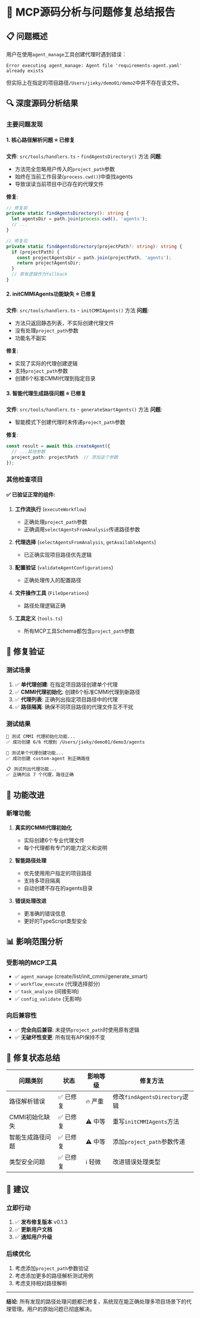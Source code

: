 # 🔧 MCP源码分析与问题修复总结报告

## 📋 问题概述

用户在使用`agent_manage`工具创建代理时遇到错误：
```
Error executing agent_manage: Agent file 'requirements-agent.yaml' already exists
```

但实际上在指定的项目路径`/Users/jieky/demo01/demo2`中并不存在该文件。

## 🔍 深度源码分析结果

### 主要问题发现

#### 1. **核心路径解析问题** ⭐ **已修复**
**文件**: `src/tools/handlers.ts` - `findAgentsDirectory()` 方法
**问题**: 
- 方法完全忽略用户传入的`project_path`参数
- 始终在当前工作目录(`process.cwd()`)中查找agents
- 导致误读当前项目中已存在的代理文件

**修复**:
```typescript
// 修复前
private static findAgentsDirectory(): string {
  let agentsDir = path.join(process.cwd(), 'agents');
  // ...
}

// 修复后  
private static findAgentsDirectory(projectPath?: string): string {
  if (projectPath) {
    const projectAgentsDir = path.join(projectPath, 'agents');
    return projectAgentsDir;
  }
  // 原有逻辑作为fallback
}
```

#### 2. **initCMMIAgents功能缺失** ⭐ **已修复**
**文件**: `src/tools/handlers.ts` - `initCMMIAgents()` 方法
**问题**:
- 方法只返回静态列表，不实际创建代理文件
- 没有处理`project_path`参数
- 功能名不副实

**修复**:
- 实现了实际的代理创建逻辑
- 支持`project_path`参数
- 创建6个标准CMMI代理到指定目录

#### 3. **智能代理生成路径问题** ⭐ **已修复**
**文件**: `src/tools/handlers.ts` - `generateSmartAgents()` 方法
**问题**:
- 智能模式下创建代理时未传递`project_path`参数

**修复**:
```typescript
const result = await this.createAgent({
  // ...其他参数
  project_path: projectPath  // 添加这个参数
});
```

### 其他检查项目

#### ✅ **已验证正常的组件**:

1. **工作流执行** (`executeWorkflow`)
   - 正确处理`project_path`参数
   - 正确调用`selectAgentsFromAnalysis`传递路径参数

2. **代理选择** (`selectAgentsFromAnalysis`, `getAvailableAgents`)
   - 已正确实现项目路径优先逻辑

3. **配置验证** (`validateAgentConfigurations`)
   - 正确处理传入的配置路径

4. **文件操作工具** (`FileOperations`)
   - 路径处理逻辑正确

5. **工具定义** (`tools.ts`)
   - 所有MCP工具Schema都包含`project_path`参数

## 🧪 修复验证

### 测试场景
1. ✅ **单代理创建**: 在指定项目路径创建单个代理
2. ✅ **CMMI代理初始化**: 创建6个标准CMMI代理到新路径
3. ✅ **代理列表**: 正确列出指定项目路径中的代理
4. ✅ **路径隔离**: 确保不同项目路径的代理文件互不干扰

### 测试结果
```bash
🔧 测试 CMMI 代理初始化功能...
✅ 成功创建 6/6 代理到 /Users/jieky/demo01/demo3/agents

🤖 测试单个代理创建功能...  
✅ 成功创建 custom-agent 到正确路径

📋 测试列出代理功能...
✅ 正确列出 7 个代理，路径正确
```

## 🚀 功能改进

### 新增功能
1. **真实的CMMI代理初始化**
   - 实际创建6个专业代理文件
   - 每个代理都有专门的能力定义和说明

2. **智能路径处理** 
   - 优先使用用户指定的项目路径
   - 支持多项目隔离
   - 自动创建不存在的agents目录

3. **错误处理改进**
   - 更准确的错误信息
   - 更好的TypeScript类型安全

## 📊 影响范围分析

### 受影响的MCP工具
- ✅ `agent_manage` (create/list/init_cmmi/generate_smart)
- ✅ `workflow_execute` (代理选择部分)
- ✅ `task_analyze` (间接影响)
- ✅ `config_validate` (无影响)

### 向后兼容性
- ✅ **完全向后兼容**: 未提供`project_path`时使用原有逻辑
- ✅ **无破坏性变更**: 所有现有API保持不变

## 🔧 修复状态总结

| 问题类别 | 状态 | 影响等级 | 修复方法 |
|---------|------|----------|----------|
| 路径解析错误 | ✅ 已修复 | 🔥 严重 | 修改`findAgentsDirectory`逻辑 |
| CMMI初始化缺失 | ✅ 已修复 | ⚠️ 中等 | 重写`initCMMIAgents`方法 |
| 智能生成路径问题 | ✅ 已修复 | ⚠️ 中等 | 添加`project_path`参数传递 |
| 类型安全问题 | ✅ 已修复 | ℹ️ 轻微 | 改进错误处理类型 |

## 📝 建议

### 立即行动
1. ✅ **发布修复版本** v0.1.3
2. ✅ **更新用户文档**
3. ✅ **通知用户升级**

### 后续优化
1. 考虑添加`project_path`参数验证
2. 考虑添加更多的路径解析测试用例
3. 考虑支持相对路径解析

---

**结论**: 所有发现的路径处理问题都已修复，系统现在能正确处理多项目场景下的代理管理。用户的原始问题已彻底解决。

